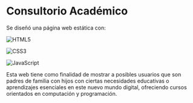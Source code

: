 # Consultorio Académico

Se diseñó una página web estática con:

![HTML5](https://img.shields.io/badge/html5%20-%23E34F26.svg?&style=for-the-badge&logo=html5&logoColor=white)

![CSS3](https://img.shields.io/badge/css3%20-%231572B6.svg?&style=for-the-badge&logo=css3&logoColor=white)

![JavaScript](https://img.shields.io/badge/javascript%20-%23323330.svg?&style=for-the-badge&logo=javascript&logoColor=%23F7DF1E&color=3d3919)

Esta web tiene como finalidad de mostrar a posibles usuarios que son padres de familia con hijos con ciertas necesidades educativas o aprendizajes esenciales en este nuevo mundo digital, ofreciendo cursos orientados en computación y programación.

